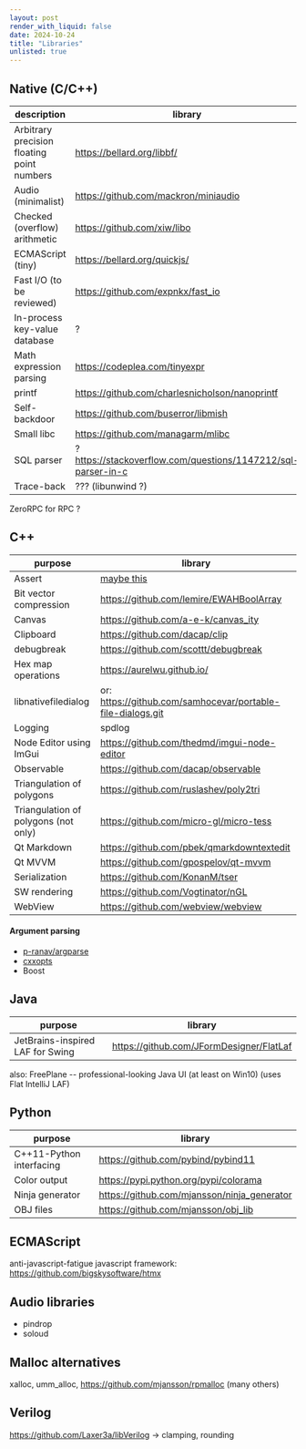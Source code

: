 ```yaml
---
layout: post
render_with_liquid: false
date: 2024-10-24
title: "Libraries"
unlisted: true
---
```


## Native (C/C++)

| description                                | library                                                         |
|--------------------------------------------|-----------------------------------------------------------------|
| Arbitrary precision floating point numbers | <https://bellard.org/libbf/>                                    |
| Audio (minimalist)                         | <https://github.com/mackron/miniaudio>                          |
| Checked (overflow) arithmetic              | <https://github.com/xiw/libo>                                   |
| ECMAScript (tiny)                          | <https://bellard.org/quickjs/>                                  |
| Fast I/O (to be reviewed)                  | <https://github.com/expnkx/fast_io>                             |
| In-process key-value database              | ?                                                               |
| Math expression parsing                    | <https://codeplea.com/tinyexpr>                                 |
| printf                                     | <https://github.com/charlesnicholson/nanoprintf>                |
| Self-backdoor                              | <https://github.com/buserror/libmish>                           |
| Small libc                                 | <https://github.com/managarm/mlibc>                             |
| SQL parser                                 | ? <https://stackoverflow.com/questions/1147212/sql-parser-in-c> |
| Trace-back                                 | ??? (libunwind ?)                                               |

ZeroRPC for RPC ?

## C++

| purpose                              | library                                                              |
|--------------------------------------|----------------------------------------------------------------------|
| Assert                               | [maybe this](https://github.com/stephenmathieson/assertion-macros.h) |
| Bit vector compression               | <https://github.com/lemire/EWAHBoolArray>                            |
| Canvas                               | <https://github.com/a-e-k/canvas_ity>                                |
| Clipboard                            | <https://github.com/dacap/clip>                                      |
| debugbreak                           | <https://github.com/scottt/debugbreak>                               |
| Hex map operations                   | <https://aurelwu.github.io/>                                         |
| libnativefiledialog                  | or: <https://github.com/samhocevar/portable-file-dialogs.git>        |
| Logging                              | spdlog                                                               |
| Node Editor using ImGui              | <https://github.com/thedmd/imgui-node-editor>                        |
| Observable                           | <https://github.com/dacap/observable>                                |
| Triangulation of polygons            | <https://github.com/ruslashev/poly2tri>                              |
| Triangulation of polygons (not only) | <https://github.com/micro-gl/micro-tess>                             |
| Qt Markdown                          | <https://github.com/pbek/qmarkdowntextedit>                          |
| Qt MVVM                              | <https://github.com/gpospelov/qt-mvvm>                               |
| Serialization                        | <https://github.com/KonanM/tser>                                     |
| SW rendering                         | <https://github.com/Vogtinator/nGL>                                  |
| WebView                              | <https://github.com/webview/webview>                                 |

#### Argument parsing

- [p-ranav/argparse](https://github.com/p-ranav/argparse)
- [cxxopts](https://github.com/jarro2783/cxxopts)
- Boost

## Java

| purpose                          | library                                    |
|----------------------------------|--------------------------------------------|
| JetBrains-inspired LAF for Swing | <https://github.com/JFormDesigner/FlatLaf> |

also: FreePlane -- professional-looking Java UI (at least on Win10)
(uses Flat IntelliJ LAF)

## Python

| purpose                  | library                                       |
|--------------------------|-----------------------------------------------|
| C++11-Python interfacing | <https://github.com/pybind/pybind11>          |
| Color output             | <https://pypi.python.org/pypi/colorama>       |
| Ninja generator          | <https://github.com/mjansson/ninja_generator> |
| OBJ files                | <https://github.com/mjansson/obj_lib>         |

## ECMAScript

anti-javascript-fatigue javascript framework:
<https://github.com/bigskysoftware/htmx>

## Audio libraries

- pindrop
- soloud

## Malloc alternatives

xalloc, umm_alloc, <https://github.com/mjansson/rpmalloc> (many others)

## Verilog

<https://github.com/Laxer3a/libVerilog> -\> clamping, rounding
